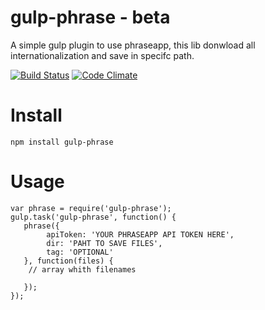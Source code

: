 # gulp-phrase - beta

A simple gulp plugin to use phraseapp, this lib donwload all internationalization and save in specifc path.

[![Build Status](https://travis-ci.org/danjesus/gulp-phrase.svg)](https://travis-ci.org/danjesus/gulp-phrase)
[![Code Climate](https://codeclimate.com/github/danjesus/gulp-phrase/badges/gpa.svg)](https://codeclimate.com/github/danjesus/gulp-phrase)

# Install

```
npm install gulp-phrase
```

# Usage

```
var phrase = require('gulp-phrase');
gulp.task('gulp-phrase', function() {
   phrase({
        apiToken: 'YOUR PHRASEAPP API TOKEN HERE',
        dir: 'PAHT TO SAVE FILES',
        tag: 'OPTIONAL'
   }, function(files) {
    // array whith filenames

   });
});

````
